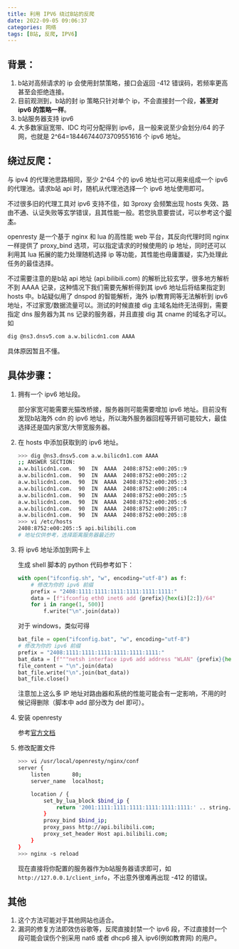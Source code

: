 ```yaml
---
title: 利用 IPV6 绕过B站的反爬
date: 2022-09-05 09:06:37
categories: 网络
tags: [B站, 反爬, IPV6]
---
```

## 背景：
1. b站对高频请求的 ip 会使用封禁策略，接口会返回 -412 错误码，若频率更高甚至会拒绝连接。
2. 目前观测到，b站的封 ip 策略只针对单个 ip，不会直接封一个段，**甚至对 ipv6 的策略一样**。
3. b站服务器支持 ipv6
4. 大多数家庭宽带、IDC 均可分配得到 ipv6，且一般来说至少会划分/64 的子网，也就是 2^64=18446744073709551616 个 ipv6 地址。
   
## 绕过反爬：
与 ipv4 的代理池思路相同，至少 2^64 个的 ipv6 地址也可以用来组成一个 ipv6 的代理池。请求b站 api 时，随机从代理池选择一个 ipv6 地址使用即可。

不过很多旧的代理工具对 ipv6 支持不佳，如 3proxy 会频繁出现 hosts 失效、路由不通、认证失败等玄学错误，且其性能一般。若您执意要尝试，可以参考这个[脚本](https://github.com/rafaelb128/ipv6-proxy-creator)。

<!-- more -->

openresty 是一个基于 nginx 和 lua 的高性能 web 平台，其反向代理时同 nginx 一样提供了 proxy_bind 选项，可以指定请求的时候使用的 ip 地址，同时还可以利用其 lua 拓展的能力处理随机选择 ip 等功能，其性能也毋庸置疑，实乃处理此任务的最佳选择。

不过需要注意的是b站 api 地址 (api.bilibili.com) 的解析比较玄学，很多地方解析不到 AAAA 记录，这种情况下我们需要先解析得到其 ipv6 地址后将结果指定到 hosts 中。b站疑似用了 dnspod 的智能解析，海外 ip/教育网等无法解析到 ipv6 地址，不过家宽/数据流量可以。测试的时候直接 dig 主域名始终无法得到，需要指定 dns 服务器为其 ns 记录的服务器，并且直接 dig 其 cname 的域名才可以。如
```bash
dig @ns3.dnsv5.com a.w.bilicdn1.com AAAA
```
具体原因暂且不懂。

## 具体步骤：

1. 拥有一个 ipv6 地址段。

    部分家宽可能需要光猫改桥接，服务器则可能需要增加 ipv6 地址。目前没有发现b站海外 cdn 的 ipv6 地址，所以海外服务器回程等开销可能较大，最佳选择还是国内家宽/大带宽服务器。

2. 在 hosts 中添加获取到的 ipv6 地址。

    ```bash
    >>> dig @ns3.dnsv5.com a.w.bilicdn1.com AAAA
    ;; ANSWER SECTION:
    a.w.bilicdn1.com.  90  IN  AAAA  2408:8752:e00:205::9
    a.w.bilicdn1.com.  90  IN  AAAA  2408:8752:e00:205::2
    a.w.bilicdn1.com.  90  IN  AAAA  2408:8752:e00:205::3
    a.w.bilicdn1.com.  90  IN  AAAA  2408:8752:e00:205::4
    a.w.bilicdn1.com.  90  IN  AAAA  2408:8752:e00:205::5
    a.w.bilicdn1.com.  90  IN  AAAA  2408:8752:e00:205::6
    a.w.bilicdn1.com.  90  IN  AAAA  2408:8752:e00:205::7
    a.w.bilicdn1.com.  90  IN  AAAA  2408:8752:e00:205::8
    >>> vi /etc/hosts
    2408:8752:e00:205::5 api.bilibili.com 
    # 地址仅供参考，选择距离服务器最近的
    ```

3. 将 ipv6 地址添加到网卡上

    生成 shell 脚本的 python 代码参考如下：

    ```python
    with open("ifconfig.sh", "w", encoding="utf-8") as f:
        # 修改为你的 ipv6 前缀
        prefix = "2408:1111:1111:1111:1111:1111:1111:" 
        data = [f"ifconfig eth0 inet6 add {prefix}{hex(i)[2:]}/64" 
        for i in range(1, 500)]
            f.write("\n".join(data))
    ```

    对于 windows，类似可得
    ```python
    bat_file = open("ifconfig.bat", "w", encoding="utf-8")
    # 修改为你的 ipv6 前缀
    prefix = "2408:1111:1111:1111:1111:1111:1111:"
    bat_data = [f"""netsh interface ipv6 add address "WLAN" {prefix}{hex(i)[2:]}/64""" for i in range(1, 500)]
    file_content = "\n".join(data)
    bat_file.write("\n".join(bat_data))
    bat_file.close()
    ```

    注意加上这么多 IP 地址对路由器和系统的性能可能会有一定影响，不用的时候记得删除（脚本中 add 部分改为 del 即可）。

4. 安装 openresty

    参考[官方文档](https://openresty.org/cn/linux-packages.html)

5. 修改配置文件

    ```bash
    >>> vi /usr/local/openresty/nginx/conf
    server {
        listen       80;
        server_name  localhost;

        location / {
            set_by_lua_block $bind_ip {
                return '2001:1111:1111:1111:1111:1111:1111:' .. string.format('%x', math.random(1, 500))
            }
            proxy_bind $bind_ip;
            proxy_pass http://api.bilibili.com;
            proxy_set_header Host api.bilibili.com;
        }
    }
    >>> nginx -s reload
    ```

    现在直接将你配置的服务器作为b站服务器请求即可，如`http://127.0.0.1/client_info`，不出意外很难再出现 -412 的错误。

## 其他
1. 这个方法可能对于其他网站也适合。
2. 漏洞的修复方法即效仿谷歌等，反爬直接封禁一个 ipv6 段，不过直接封一个段可能会误伤个别采用 nat6 或者 dhcp6 接入 ipv6(例如教育网) 的用户。
